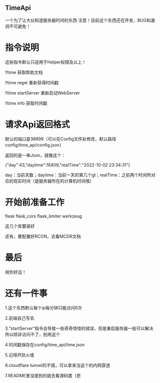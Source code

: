 TimeApi
-------

一个为了让大伙知道服务器时间的东西
注意！目前这个东西还在开发，BUG和漏洞不可避免！

# 指令说明
这些指令默认只适用于Helper权限及以上！

!!time 获取帮助文档

!!time reget 重新获得时间戳

!!time startServer 重新启动WebServer

!!time info 获取时间戳

# 请求Api返回格式
默认的端口是38899（可以在Config文件处修改，默认路径config/time_api/config.json）

返回的是一串Json，就像这个：

{"day":43,"daytime":18409,"realTime":"2022-10-02 23:34:31"}

day：当前天数；daytime：当前一天的第几个gt；realTime：之前两个时间所对应的现实时间（是服务器所在的计算机时间哦）

# 开始前准备工作
flask
flask_cors
flask_limiter
werkzeug

这几个库要装好

还有，要配置好RCON，去看MCDR文档

# 最后
祝你好运！

# 还有一件事
1.这个东西默认每个ip每分钟只能访问6次

2.前端自己写去

3.“startServer”指令会导致一些奇奇怪怪的错误，但是重启服务器一般可以解决 所以除非访问不了，别用这个

4.时间戳保存在config/time_api/time.json

5.记得开防火墙

6.cloudflare tunnel的不错，可以拿来当这个的内网穿透

7.README里没提到的就去看源码罢（悲

